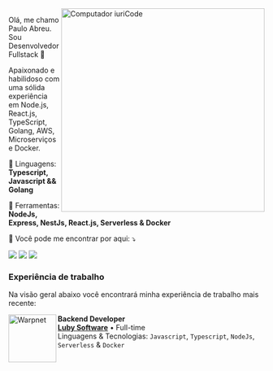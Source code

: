 <img src="https://raw.githubusercontent.com/MicaelliMedeiros/micaellimedeiros/master/image/computer-illustration.png" min-width="400px" max-width="400px" width="400px" align="right" alt="Computador iuriCode">

<p align="left"> 
  Olá, me chamo Paulo Abreu. Sou Desenvolvedor Fullstack 🚀 <br>
  
  Apaixonado e habilidoso com uma sólida experiência em Node.js, React.js, TypeScript, Golang, AWS, Microserviços e Docker.
</p>

<p align="left">
  🦄 Linguagens: <strong>Typescript, Javascript && Golang</strong>
</p>

<p align="left">
  💼 Ferramentas: <strong>NodeJs, Express, NestJs, React.js, Serverless & Docker</strong>
</p>

<p align="left">
  💌 Você pode me encontrar por aqui: ⤵️
</p>

<div>
 <a href = "mailto:pa.aabreu18@gmail.com"><img src="https://img.shields.io/badge/-Gmail-FF0000?style=flat-square&labelColor=FF0000&logo=gmail&logoColor=white" target="_blank"></a>
<a href="https://www.linkedin.com/in/paulo-abreu-santana/" target="_blank"><img src="https://img.shields.io/badge/-Linkedin-0e76a8?style=flat-square&logo=Linkedin&logoColor=white" target="_blank"></a> 
<a href="https://instagram.com/opaulinhof" target="_blank"><img src="https://img.shields.io/badge/-Instagram-DF0174?style=flat-square&labelColor=DF0174&logo=instagram&logoColor=white" target="_blank"></a>
</div>  

### Experiência de trabalho
Na visão geral abaixo você encontrará minha experiência de trabalho mais recente:

[<img align="left" height="94px" alt="Warpnet" src="https://luby.com.br/wp-content/uploads/elementor/thumbs/transformacao-digital-luby-logo-oficial-1-e1688569421772-q8yzkgz092cmr83q8i28xin8efgzkrtc8glxycjjcw.png"/>](https://luby.com.br/)

**Backend Developer** \
[**Luby Software**](https://luby.com.br/) • Full-time \
Linguagens & Tecnologias: `Javascript`, `Typescript`, `NodeJs`, `Serverless` & `Docker`\
<br/>

